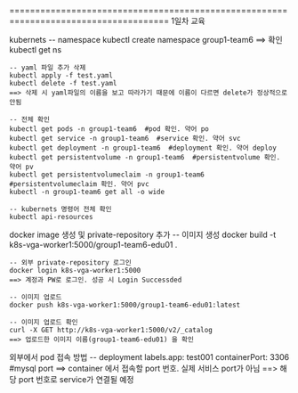 =====================================================================================
1일차 교육

kubernets
    -- namespace
    kubectl create namespace group1-team6
    ==> 확인 kubectl get ns

    -- yaml 파일 추가 삭제
    kubectl apply -f test.yaml
    kubectl delete -f test.yaml
    ==> 삭제 시 yaml파일의 이름을 보고 따라가기 때문에 이름이 다르면 delete가 정상적으로 안됨

    -- 전체 확인
    kubectl get pods -n group1-team6  #pod 확인. 약어 po
    kubectl get service -n group1-team6  #service 확인. 약어 svc
    kubectl get deployment -n group1-team6  #deployment 확인. 약어 deploy
    kubectl get persistentvolume -n group1-team6  #persistentvolume 확인. 약어 pv
    kubectl get persistentvolumeclaim -n group1-team6  #persistentvolumeclaim 확인. 약어 pvc
    kubectl -n group1-team6 get all -o wide

    -- kubernets 명령어 전체 확인
    kubectl api-resources

docker image 생성 및 private-repository 추가
    -- 이미지 생성
    docker build -t k8s-vga-worker1:5000/group1-team6-edu01 .

    -- 외부 private-repository 로그인
    docker login k8s-vga-worker1:5000
    ==> 계정과 PW로 로그인. 성공 시 Login Successded

    -- 이미지 업로드
    docker push k8s-vga-worker1:5000/group1-team6-edu01:latest

    -- 이미지 업로드 확인
    curl -X GET http://k8s-vga-worker1:5000/v2/_catalog
    ==> 업로드한 이미지 이름(group1-team6-edu01) 을 확인

외부에서 pod 접속 방법
    -- deployment
    labels.app: test001
    containerPort: 3306  #mysql port
    ==> container 에서 접속할 port 번호. 실제 서비스 port가 아님
    ==> 해당 port 번호로 service가 연결될 예정
